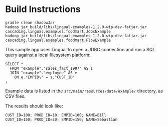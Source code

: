 Build Instructions
==================

    gradle clean shadowJar
    hadoop jar build/libs/lingual-examples-1.2.0-wip-dev-fatjar.jar cascading.lingual.examples.foodmart.JdbcExample
    hadoop jar build/libs/lingual-examples-1.2.0-wip-dev-fatjar.jar cascading.lingual.examples.foodmart.FlowExample

This sample app uses Lingual to open a JDBC connection and run a SQL query
against a local filesystem platform:

    SELECT *
      FROM "example"."sales_fact_1997" AS s
      JOIN "example"."employee" AS e
        ON e."EMPID\" = s."CUST_ID"
    ;

Example data is listed in the `src/main/resources/data/example/` directory,
as CSV files.

The results should look like:

    CUST_ID=100; PROD_ID=10; EMPID=100; NAME=Bill
    CUST_ID=150; PROD_ID=20; EMPID=150; NAME=Sebastian
